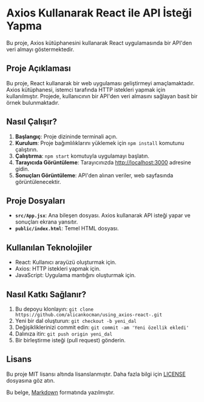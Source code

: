 # Axios Kullanarak React ile API İsteği Yapma

Bu proje, Axios kütüphanesini kullanarak React uygulamasında bir API'den veri almayı göstermektedir.

## Proje Açıklaması

Bu proje, React kullanarak bir web uygulaması geliştirmeyi amaçlamaktadır. Axios kütüphanesi, istemci tarafında HTTP istekleri yapmak için kullanılmıştır. Projede, kullanıcının bir API'den veri almasını sağlayan basit bir örnek bulunmaktadır.

## Nasıl Çalışır?

1. **Başlangıç**: Proje dizininde terminali açın.
2. **Kurulum**: Proje bağımlılıklarını yüklemek için `npm install` komutunu çalıştırın.
3. **Çalıştırma**: `npm start` komutuyla uygulamayı başlatın.
4. **Tarayıcıda Görüntüleme**: Tarayıcınızda [http://localhost:3000](http://localhost:3000) adresine gidin.
5. **Sonuçları Görüntüleme**: API'den alınan veriler, web sayfasında görüntülenecektir.

## Proje Dosyaları

- **`src/App.jsx`**: Ana bileşen dosyası. Axios kullanarak API isteği yapar ve sonuçları ekrana yansıtır.
- **`public/index.html`**: Temel HTML dosyası.

## Kullanılan Teknolojiler

- React: Kullanıcı arayüzü oluşturmak için.
- Axios: HTTP istekleri yapmak için.
- JavaScript: Uygulama mantığını oluşturmak için.

## Nasıl Katkı Sağlanır?

1. Bu depoyu klonlayın: `git clone https://github.com/alicankocman/using_axios-react-.git`
2. Yeni bir dal oluşturun: `git checkout -b yeni_dal`
3. Değişikliklerinizi commit edin: `git commit -am 'Yeni özellik ekledi'`
4. Dalınıza itin: `git push origin yeni_dal`
5. Bir birleştirme isteği (pull request) gönderin.

## Lisans

Bu proje MIT lisansı altında lisanslanmıştır. Daha fazla bilgi için [LICENSE](https://github.com/alicankocman/using_axios-react-/blob/main/LICENSE) dosyasına göz atın.

Bu belge, [Markdown](https://guides.github.com/features/mastering-markdown/) formatında yazılmıştır.
